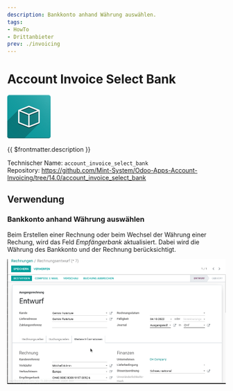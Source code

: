 ```yaml
---
description: Bankkonto anhand Währung auswählen.
tags:
- HowTo
- Drittanbieter
prev: ./invoicing
---
```

# Account Invoice Select Bank

![icon_oms_box](assets/icon_oms_box.png)

{{ $frontmatter.description }}

Technischer Name: `account_invoice_select_bank`\
Repository: <https://github.com/Mint-System/Odoo-Apps-Account-Invoicing/tree/14.0/account_invoice_select_bank>

## Verwendung

### Bankkonto anhand Währung auswählen

Beim Erstellen einer Rechnung oder beim Wechsel der Währung einer Rechung, wird das Feld *Empfängerbank* aktualisiert. Dabei wird die Währung des Bankkonto und der Rechnung berücksichtigt.

![Account Invoice Select Bank](assets/Account%20Invoice%20Select%20Bank.gif)